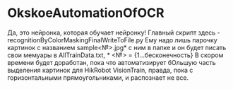 # OkskoeAutomationOfOCR
Да, это нейронка, которая обучает нейронку!
Главный скрипт здесь - recognitionByColorMaskingFinalWriteToFile.py
Ему надо лишь парочку картинок с названием sample<№>.jpg* с ним в папке и он будет писать свои мемуары в AllTrainData.txt, * <№> = {1...бесконечность}
В скором времени будет доработан, пока что автоматизирует бОльшую часть выделения картинок для HikRobot VisionTrain, правда, пока с горизонтальными прямоугольниками, и распознает не все.
